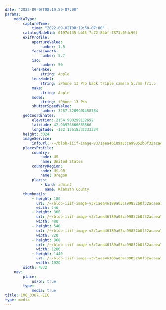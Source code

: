 ```yaml
---
date: "2022-09-02T08:19:50-07:00"
params:
    mediaType:
        captureTime:
            time: "2022-09-02T08:19:50-07:00"
        catalogNodeUid: 0197d135-bb45-7c72-84bf-7873c06dc96f
        exifProfile:
            apertureValue:
                number: 1.5
            focalLength:
                number: 5.7
            iso:
                number: 50
            lensMake:
                string: Apple
            lensModel:
                string: iPhone 13 Pro back triple camera 5.7mm f/1.5
            make:
                string: Apple
            model:
                string: iPhone 13 Pro
            shutterSpeedValue:
                number: 3257.3289904458784
        geoCoordinates:
            elevation: 2154.900299102692
            latitude: 42.90976666666666
            longitude: -122.13618333333334
        height: 3024
        imageService:
            infoUrl: /~/blob-iiif-image-v3/1aea46189a03ca99852b0f32acaea7427d240d710fc6959ba295ee8f33d8b13b/info.json
        placesProfile:
            country:
                code: US
                name: United States
            countryRegion:
                code: US-OR
                name: Oregon
            places:
                - kind: admin2
                  name: Klamath County
        thumbnails:
            - height: 180
              url: /~/blob-iiif-image-v3/1aea46189a03ca99852b0f32acaea7427d240d710fc6959ba295ee8f33d8b13b/full/240%2C180/0/default.jpg
              width: 240
            - height: 360
              url: /~/blob-iiif-image-v3/1aea46189a03ca99852b0f32acaea7427d240d710fc6959ba295ee8f33d8b13b/full/480%2C360/0/default.jpg
              width: 480
            - height: 540
              url: /~/blob-iiif-image-v3/1aea46189a03ca99852b0f32acaea7427d240d710fc6959ba295ee8f33d8b13b/full/720%2C540/0/default.jpg
              width: 720
            - height: 960
              url: /~/blob-iiif-image-v3/1aea46189a03ca99852b0f32acaea7427d240d710fc6959ba295ee8f33d8b13b/full/1280%2C960/0/default.jpg
              width: 1280
            - height: 1440
              url: /~/blob-iiif-image-v3/1aea46189a03ca99852b0f32acaea7427d240d710fc6959ba295ee8f33d8b13b/full/1920%2C1440/0/default.jpg
              width: 1920
        width: 4032
    nav:
        place:
            us/or: true
        type:
            media: true
title: IMG_3387.HEIC
type: media
---
```

